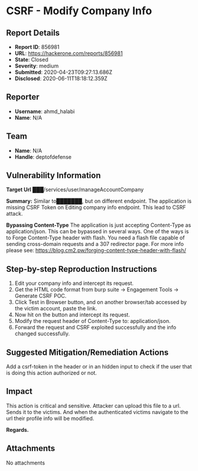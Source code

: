 # CSRF - Modify Company Info

## Report Details
- **Report ID**: 856981
- **URL**: https://hackerone.com/reports/856981
- **State**: Closed
- **Severity**: medium
- **Submitted**: 2020-04-23T09:27:13.686Z
- **Disclosed**: 2020-06-11T18:18:12.359Z

## Reporter
- **Username**: ahmd_halabi
- **Name**: N/A

## Team
- **Name**: N/A
- **Handle**: deptofdefense

## Vulnerability Information
**Target Url**
███/services/user/manageAccountCompany

**Summary:**
Similar to███████, but on different endpoint. 
The application is missing CSRF Token on Editing company info endpoint. This lead to CSRF attack.

**Bypassing Content-Type**
The application is just accepting Content-Type as application/json.
This can be bypassed in several ways.
One of the ways is to Forge Content-Type header with flash. You need a flash file capable of sending cross-domain requests and a 307 redirector page.
For more info please see: https://blog.cm2.pw/forging-content-type-header-with-flash/

## Step-by-step Reproduction Instructions

1. Edit your company info and intercept its request.
2. Get the HTML code format from burp suite -> Engagement Tools -> Generate CSRF POC.
3. Click Test in Browser button, and on another browser/tab accessed by the victim account, paste the link.
4. Now hit on the button and intercept its request.
5. Modify the request header of Content-Type to: application/json.
6. Forward the request and CSRF exploited successfully and the info changed successfully.

## Suggested Mitigation/Remediation Actions
Add a csrf-token in the header or in an hidden input to check if the user that is doing this action authorized or not.

## Impact

This action is critical and sensitive. Attacker can upload this file to a url. Sends it to the victims. And when the authenticated victims navigate to the url their profile info will be modified.

**Regards.**

## Attachments
No attachments
